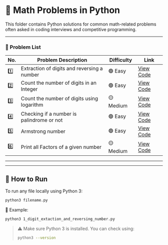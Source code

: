 # 🧮 Math Problems in Python

This folder contains Python solutions for common math-related problems often asked in coding interviews and competitive programming.

---

### 📂 Problem List

| No. | Problem Description                                                                 | Difficulty | Link |
|-----|--------------------------------------------------------------------------------------|------------|------|
| 1️⃣  | Extraction of digits and reversing a number                                         | 🟢 Easy     | [View Code](https://github.com/Thanveerahmedshaik/DSA-in-Python/blob/main/Math/1_digit_extaction_and_reversing_number.py) |
| 2️⃣  | Count the number of digits in an Integer                                            | 🟢 Easy     | [View Code](https://github.com/Thanveerahmedshaik/DSA-in-Python/blob/main/Math/2_digit_count_in_integer.py) |
| 3️⃣  | Count the number of digits using logarithm                                          | 🟡 Medium   | [View Code](https://github.com/Thanveerahmedshaik/DSA-in-Python/blob/main/Math/3_digit_count_logarithm.py) |
| 4️⃣  | Checking if a number is palindrome or not                                          | 🟢 Easy     | [View Code](https://github.com/Thanveerahmedshaik/DSA-in-Python/blob/main/Math/4_check_palindrome.py) |
| 5️⃣  | Armstrong number                                                                    | 🟢 Easy     | [View Code](https://github.com/Thanveerahmedshaik/DSA-in-Python/blob/main/Math/5_armstrong_number.py) |
| 6️⃣  | Print all Factors of a given number                                                 | 🟡 Medium   | [View Code](https://github.com/Thanveerahmedshaik/DSA-in-Python/blob/main/Math/6_factors_of_a_number.py) |

---

---

## 🚀 How to Run

To run any file locally using Python 3:

```bash
python3 filename.py
```

🔹 Example:

```bash
python3 1_digit_extaction_and_reversing_number.py
```

> ⚠️ Make sure Python 3 is installed. You can check using:
> ```bash
> python3 --version
> ```
